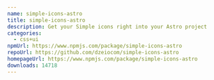 ```yaml
---
name: simple-icons-astro
title: simple-icons-astro
description: Get your Simple icons right into your Astro project
categories:
  - css+ui
npmUrl: https://www.npmjs.com/package/simple-icons-astro
repoUrl: https://github.com/dzeiocom/simple-icons-astro
homepageUrl: https://www.npmjs.com/package/simple-icons-astro
downloads: 14718
---
```

